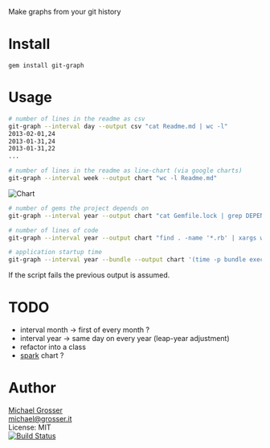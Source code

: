 Make graphs from your git history

Install
=======

    gem install git-graph

Usage
=====

```Bash
# number of lines in the readme as csv
git-graph --interval day --output csv "cat Readme.md | wc -l"
2013-02-01,24
2013-01-31,24
2013-01-31,22
...
```

```Bash
# number of lines in the readme as line-chart (via google charts)
git-graph --interval week --output chart "wc -l Readme.md"
```
![Chart](http://chart.apis.google.com/chart?chs=600x200&cht=lc&chxt=x,y&chxl=0:|2009-05-23|2013-03-09|1:|0|97&chd=s:hhhhhhhhhhhhhhhhhhhhhhhhhhhhhhhhhhhhhhhhhhhhhhhhhhhhhhhhhhhhhhhhhhhhhhiijjjkkkkkkkkkkkkkkkkllloooooooooooooooooooooopppppqqqqqqqqqqqqrrrrrrssssssssssssssssssssssssssssssssssssss2222222999999999999999&chdl=Lines&chtt=Readme+lines)

```Bash
# number of gems the project depends on
git-graph --interval year --output chart "cat Gemfile.lock | grep DEPENDENCIES -A 999 | wc -l"

# number of lines of code
git-graph --interval year --output chart "find . -name '*.rb' | xargs wc -l | tail -1"

# application startup time
git-graph --interval year --bundle --output chart '(time -p bundle exec rails runner) 2>&1 | grep real | tail -1 | cut -d " " -f 2'
```

If the script fails the previous output is assumed.

TODO
====
 - interval month -> first of every month ?
 - interval year -> same day on every year (leap-year adjustment)
 - refactor into a class
 - [spark](https://github.com/topfunky/sparklines) chart ?

Author
======
[Michael Grosser](http://grosser.it)<br/>
michael@grosser.it<br/>
License: MIT<br/>
[![Build Status](https://travis-ci.org/grosser/git_graph.png)](https://travis-ci.org/grosser/git_graph)
